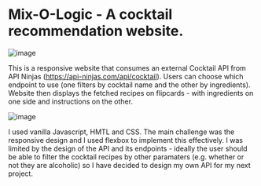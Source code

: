 # Mix-O-Logic - A cocktail recommendation website.

![image](https://github.com/Natmonlee/Mix-O-Logic/assets/126959061/69ab4259-938e-4498-88bc-c0adaadd1d23)

This is a responsive website that consumes an external Cocktail API from API Ninjas (https://api-ninjas.com/api/cocktail). Users can choose which endpoint to use (one filters by cocktail name and the other by ingredients). Website then displays the fetched recipes on flipcards - with ingredients on one side and instructions on the other.

![image](https://github.com/Natmonlee/Mix-O-Logic/assets/126959061/da3faef9-d6cc-434b-a6c4-179b6907f5df)

I used vanilla Javascript, HMTL and CSS. The main challenge was the responsive design and I used flexbox to implement this effectively. I was limited by the design of the API and its endpoints - ideally the user should be able to filter the cocktail recipes by other paramaters (e.g. whether or not they are alcoholic) so I have decided to design my own API for my next project.
